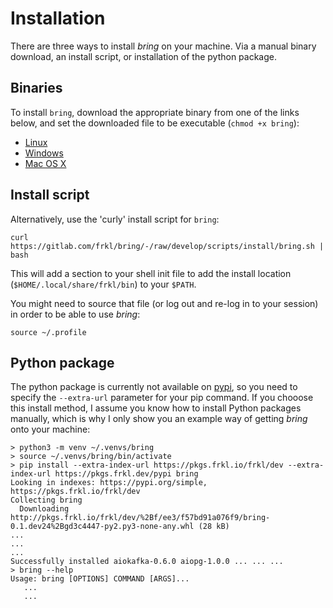# Installation

There are three ways to install *bring* on your machine. Via a manual binary download, an install script, or installation of the python package.

## Binaries

To install `bring`, download the appropriate binary from one of the links below, and set the downloaded file to be executable (``chmod +x bring``):

  - [Linux](https://s3-eu-west-1.amazonaws.com/dev.dl.frkl.io/linux-gnu/bring)
  - [Windows](https://s3-eu-west-1.amazonaws.com/dev.dl.frkl.io/windows/bring.exe)
  - [Mac OS X](https://s3-eu-west-1.amazonaws.com/dev.dl.frkl.io/darwin/bring)


## Install script

Alternatively, use the 'curly' install script for `bring`:

``` console
curl https://gitlab.com/frkl/bring/-/raw/develop/scripts/install/bring.sh | bash
```


This will add a section to your shell init file to add the install location (``$HOME/.local/share/frkl/bin``) to your ``$PATH``.

You might need to source that file (or log out and re-log in to your session) in order to be able to use *bring*:

``` console
source ~/.profile
```


## Python package

The python package is currently not available on [pypi](https://pypi.org), so you need to specify the ``--extra-url`` parameter for your pip command. If you chooose this install method, I assume you know how to install Python packages manually, which is why I only show you an example way of getting *bring* onto your machine:

``` console
> python3 -m venv ~/.venvs/bring
> source ~/.venvs/bring/bin/activate
> pip install --extra-index-url https://pkgs.frkl.io/frkl/dev --extra-index-url https://pkgs.frkl.dev/pypi bring
Looking in indexes: https://pypi.org/simple, https://pkgs.frkl.io/frkl/dev
Collecting bring
  Downloading http://pkgs.frkl.io/frkl/dev/%2Bf/ee3/f57bd91a076f9/bring-0.1.dev24%2Bgd3c4447-py2.py3-none-any.whl (28 kB)
...
...
...
Successfully installed aiokafka-0.6.0 aiopg-1.0.0 ... ... ...
> bring --help
Usage: bring [OPTIONS] COMMAND [ARGS]...
   ...
   ...
```
